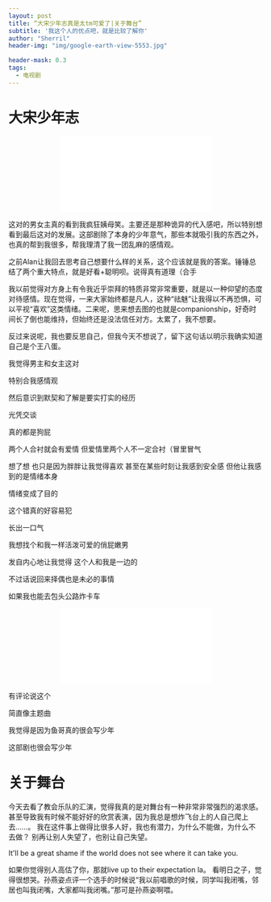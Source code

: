 ```yaml
---
layout: post
title: “大宋少年志真是太tm可爱了|关于舞台”
subtitle: '我这个人的优点吧，就是比较了解你'
author: "Sherril"
header-img: "img/google-earth-view-5553.jpg"

header-mask: 0.3
tags:
  - 电视剧
---
```

<style>
iframe{
    width: 60%;
    padding-left: 20%;
}
</style>

# 大宋少年志

<iframe src="//player.bilibili.com/player.html?aid=56447916&cid=98634390&page=1" scrolling="no" border="0" frameborder="no" framespacing="0" allowfullscreen="true"> </iframe>

这对的男女主真的看到我疯狂姨母笑。主要还是那种诡异的代入感吧，所以特别想看到最后这对的发展。这部剧除了本身的少年意气，那些本就吸引我的东西之外，也真的帮到我很多，帮我理清了我一团乱麻的感情观。

之前Alan让我回去思考自己想要什么样的关系，这个应该就是我的答案。锤锤总结了两个重大特点，就是好看+聪明呗。说得真有道理（合手

我以前觉得对方身上有令我近乎崇拜的特质非常非常重要，就是以一种仰望的态度对待感情。现在觉得，一来大家始终都是凡人，这种“祛魅”让我得以不再恐惧，可以平视“喜欢”这类情绪。二来呢，思来想去图的也就是companionship，好奇时间长了倒也能维持，但始终还是没法信任对方。太累了，我不想要。

反过来说呢，我也要反思自己，但我今天不想说了，留下这句话以明示我确实知道自己是个王八蛋。

<bubble>

<p class="from-me">我觉得男主和女主这对</p>
<p class="from-me">特别合我感情观</p>
<p class="from-me">然后意识到默契和了解是要实打实的经历</p>
<p class="from-me">光凭交谈</p>
<p class="from-me">真的都是狗屁</p>
<p class="from-me">两个人合衬就会有爱情 但爱情里两个人不一定合衬（冒里冒气</p>
<p class="from-me">想了想 也只是因为胖胖让我觉得喜欢 甚至在某些时刻让我感到安全感 但他让我感到的是情绪本身</p>
<p class="from-me">情绪变成了目的</p>
<p class="from-me">这个错真的好容易犯</p>
<p class="from-me">长出一口气</p>
<p class="from-me">我想找个和我一样活泼可爱的俏屁嫩男</p>
<p class="from-me">发自内心地让我觉得 这个人和我是一边的</p>
<p class="from-me">不过话说回来择偶也是未必的事情</p>
<p class="from-me last">如果我也能去包头公路炸卡车</p>

</bubble>



<iframe src="//player.bilibili.com/player.html?aid=58841474&cid=102585289&page=1" scrolling="no" border="0" frameborder="no" framespacing="0" allowfullscreen="true"> </iframe>


<bubble>

<p class="from-me">有评论说这个</p>
<p class="from-me">简直像主题曲</p>
<p class="from-me">我觉得是因为鱼哥真的很会写少年</p>
<p class="from-me last">这部剧也很会写少年</p>

</bubble>


# 关于舞台
今天去看了教会乐队的汇演，觉得我真的是对舞台有一种非常非常强烈的渴求感。甚至导致我有时候不能好好的欣赏表演，因为我总是想炸飞台上的人自己爬上去……。
我在这件事上做得比很多人好，我也有潜力，为什么不能做，为什么不去做？
别再让别人失望了，也别让自己失望。

It'll be a great shame if the world does not see where it can take you.

如果你觉得别人高估了你，那就live up to their expectation la。
看明日之子，觉得很想哭。孙燕姿点评一个选手的时候说“我以前唱歌的时候，同学叫我闭嘴，邻居也叫我闭嘴，大家都叫我闭嘴。”那可是孙燕姿啊喂。
